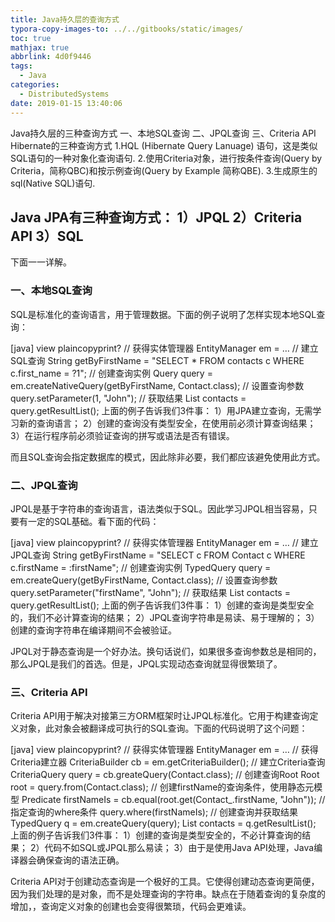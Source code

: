 ```yaml
---
title: Java持久层的查询方式
typora-copy-images-to: ../../gitbooks/static/images/
toc: true
mathjax: true
abbrlink: 4d0f9446
tags:
  - Java
categories:
  - DistributedSystems
date: 2019-01-15 13:40:06
---
```


Java持久层的三种查询方式 一、本地SQL查询 二、JPQL查询 三、Criteria API
Hibernate的三种查询方式
1.HQL (Hibernate Query Lanuage) 语句，这是类似SQL语句的一种对象化查询语句.
2.使用Criteria对象，进行按条件查询(Query by Criteria，简称QBC)和按示例查询(Query by Example 简称QBE).
3.生成原生的sql(Native SQL)语句.

## Java JPA有三种查询方式： 1）JPQL 2）Criteria API 3）SQL

下面一一详解。

### 一、本地SQL查询

SQL是标准化的查询语言，用于管理数据。下面的例子说明了怎样实现本地SQL查询：

[java] view plaincopyprint?
// 获得实体管理器
EntityManager em = …
// 建立SQL查询
String getByFirstName = "SELECT * FROM contacts c WHERE c.first_name = ?1";
// 创建查询实例
Query query = em.createNativeQuery(getByFirstName, Contact.class);
// 设置查询参数
query.setParameter(1, "John");
// 获取结果
List contacts = query.getResultList();
上面的例子告诉我们3件事： 1）用JPA建立查询，无需学习新的查询语言； 2）创建的查询没有类型安全，在使用前必须计算查询结果； 3）在运行程序前必须验证查询的拼写或语法是否有错误。

而且SQL查询会指定数据库的模式，因此除非必要，我们都应该避免使用此方式。

### 二、JPQL查询

JPQL是基于字符串的查询语言，语法类似于SQL。因此学习JPQL相当容易，只要有一定的SQL基础。看下面的代码：

[java] view plaincopyprint?
// 获得实体管理器
EntityManager em = …
// 建立JPQL查询
String getByFirstName = "SELECT c FROM Contact c WHERE c.firstName = :firstName";
// 创建查询实例
TypedQuery<Contact> query = em.createQuery(getByFirstName, Contact.class);
// 设置查询参数
query.setParameter("firstName", "John");
// 获取结果
List<Contact> contacts = query.getResultList();
上面的例子告诉我们3件事： 1）创建的查询是类型安全的，我们不必计算查询的结果； 2）JPQL查询字符串是易读、易于理解的； 3）创建的查询字符串在编译期间不会被验证。

JPQL对于静态查询是一个好办法。换句话说们，如果很多查询参数总是相同的，那么JPQL是我们的首选。但是，JPQL实现动态查询就显得很繁琐了。

### 三、Criteria API

Criteria API用于解决对接第三方ORM框架时让JPQL标准化。它用于构建查询定义对象，此对象会被翻译成可执行的SQL查询。下面的代码说明了这个问题：

[java] view plaincopyprint?
// 获得实体管理器
EntityManager em = …
// 获得Criteria建立器
CriteriaBuilder cb = em.getCriteriaBuilder();
// 建立Criteria查询
CriteriaQuery<Contact> query = cb.greateQuery(Contact.class);
// 创建查询Root
Root<Contact> root = query.from(Contact.class);
// 创建firstName的查询条件，使用静态元模型
Predicate firstNameIs = cb.equal(root.get(Contact_.firstName, "John"));
// 指定查询的where条件
query.where(firstNameIs);
// 创建查询并获取结果
TypedQuery<Contact> q = em.createQuery(query);
List<Contact> contacts = q.getResultList();
上面的例子告诉我们3件事： 1）创建的查询是类型安全的，不必计算查询的结果； 2）代码不如SQL或JPQL那么易读； 3）由于是使用Java API处理，Java编译器会确保查询的语法正确。

Criteria API对于创建动态查询是一个极好的工具。它使得创建动态查询更简便，因为我们处理的是对象，而不是处理查询的字符串。缺点在于随着查询的复杂度的增加，，查询定义对象的创建也会变得很繁琐，代码会更难读。